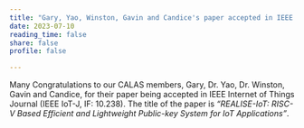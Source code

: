 ```yaml
---
title: "Gary, Yao, Winston, Gavin and Candice's paper accepted in IEEE IoT-J"
date: 2023-07-10
reading_time: false
share: false
profile: false

---
```


<!--more-->

Many Congratulations to our CALAS members, Gary, Dr. Yao, Dr. Winston, Gavin and Candice, for their paper being accepted in IEEE Internet of Things Journal (IEEE IoT-J, IF: 10.238). The title of the paper is *“REALISE-IoT: RISC-V Based Efficient and Lightweight Public-key System for IoT Applications”*.